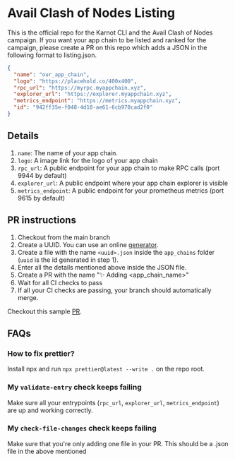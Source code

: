 # Avail Clash of Nodes Listing

This is the official repo for the Karnot CLI and the Avail Clash of Nodes campaign. If you want your app chain
to be listed and ranked for the campaign, please create a PR on this repo which adds a JSON in the following
format to listing.json.

```json
{
  "name": "our_app_chain",
  "logo": "https://placehold.co/400x400",
  "rpc_url": "https://myrpc.myappchain.xyz",
  "explorer_url": "https://explorer.myappchain.xyz",
  "metrics_endpoint": "https://metrics.myappchain.xyz",
  "id": "942ff35e-f048-4d10-ae61-6cb970cad2f0"
}
```

## Details

1. `name`: The name of your app chain.
2. `logo`: A image link for the logo of your app chain
3. `rpc_url`: A public endpoint for your app chain to make RPC calls (port 9944 by default)
4. `explorer_url`: A public endpoint where your app chain explorer is visible
5. `metrics_endpoint`: A public endpoint for your prometheus metrics (port 9615 by default)

## PR instructions

1. Checkout from the main branch
2. Create a UUID. You can use an online [generator](https://www.uuidgenerator.net/).
3. Create a file with the name `<uuid>.json` inside the `app_chains` folder (`uuid` is the id generated in step 1).
4. Enter all the details mentioned above inside the JSON file.
5. Create a PR with the name "✨ Adding <app_chain_name>"
6. Wait for all CI checks to pass
7. If all your CI checks are passing, your branch should automatically merge.

Checkout this sample [PR](https://github.com/karnotxyz/avail-campaign-listing/pull/195).

## FAQs

### How to fix prettier?

Install npx and run `npx prettier@latest --write .` on the repo root.

### My `validate-entry` check keeps failing

Make sure all your entrypoints (`rpc_url`, `explorer_url`, `metrics_endpoint`) are up and working correctly.

### My `check-file-changes` check keeps failing

Make sure that you're only adding one file in your PR. This should be a .json file in the above mentioned
